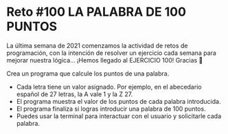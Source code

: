 # Reto #100 LA PALABRA DE 100 PUNTOS

La última semana de 2021 comenzamos la actividad de retos de programación, con la intención de resolver un ejercicio cada semana para mejorar nuestra lógica... ¡Hemos llegado al EJERCICIO 100! Gracias 🙌

Crea un programa que calcule los puntos de una palabra.

- Cada letra tiene un valor asignado. Por ejemplo, en el abecedario español de 27 letras, la A vale 1 y la Z 27.
- El programa muestra el valor de los puntos de cada palabra introducida.
- El programa finaliza si logras introducir una palabra de 100 puntos.
- Puedes usar la terminal para interactuar con el usuario y solicitarle cada palabra.
